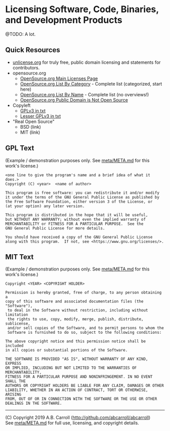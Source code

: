 # Licensing Software, Code, Binaries, and Development Products

@TODO: A lot.

## Quick Resources

 - [unlicense.org] for truly free, public domain licensing and statements for contributors.
 - opensource.org
   - [OpenSource.org Main Licenses Page]
   - [OpenSource.org List By Category] - Complete list (categorized, start here)
   - [OpenSource.org List By Name] - Complete list (no overviews!)
   - [OpenSource.org Public Domain is Not Open Source]
 - Copyleft
   - [GPLv3 in txt]
   - [Lesser GPLv3 in txt]
 - "Real Open Source"
   - BSD (link)
   - MIT (link) 

## GPL Text

(Example / demonstration purposes only.  See [meta/META.md] for this work's license.)

    <one line to give the program's name and a brief idea of what it does.>
    Copyright (C) <year>  <name of author>

    This program is free software: you can redistribute it and/or modify
    it under the terms of the GNU General Public License as published by
    the Free Software Foundation, either version 3 of the License, or
    (at your option) any later version.

    This program is distributed in the hope that it will be useful,
    but WITHOUT ANY WARRANTY; without even the implied warranty of
    MERCHANTABILITY or FITNESS FOR A PARTICULAR PURPOSE.  See the
    GNU General Public License for more details.

    You should have received a copy of the GNU General Public License
    along with this program.  If not, see <https://www.gnu.org/licenses/>.
    

## MIT Text

(Example / demonstration purposes only.  See [meta/META.md] for this work's license.)

    Copyright <YEAR> <COPYRIGHT HOLDER>
    
    Permission is hereby granted, free of charge, to any person obtaining a 
    copy of this software and associated documentation files (the "Software"),
     to deal in the Software without restriction, including without limitation 
     the rights to use, copy, modify, merge, publish, distribute, sublicense, 
     and/or sell copies of the Software, and to permit persons to whom the 
     Software is furnished to do so, subject to the following conditions:
    
    The above copyright notice and this permission notice shall be included 
    in all copies or substantial portions of the Software.
    
    THE SOFTWARE IS PROVIDED "AS IS", WITHOUT WARRANTY OF ANY KIND, EXPRESS 
    OR IMPLIED, INCLUDING BUT NOT LIMITED TO THE WARRANTIES OF MERCHANTABILITY, 
    FITNESS FOR A PARTICULAR PURPOSE AND NONINFRINGEMENT. IN NO EVENT SHALL THE 
    AUTHORS OR COPYRIGHT HOLDERS BE LIABLE FOR ANY CLAIM, DAMAGES OR OTHER 
    LIABILITY, WHETHER IN AN ACTION OF CONTRACT, TORT OR OTHERWISE, ARISING 
    FROM, OUT OF OR IN CONNECTION WITH THE SOFTWARE OR THE USE OR OTHER 
    DEALINGS IN THE SOFTWARE.

---
(C) Copyright 2019 A.B. Carroll (http://github.com/abcarroll/abcarroll)  \
See [meta/META.md](meta/META.md) for full use, licensing, and copyright details.

[unlicense.org]: https://unlicense.org/
[OpenSource.org Public Domain is Not Open Source]: https://opensource.org/node/878
[OpenSource.org Main Licenses Page]: https://opensource.org/licenses
[OpenSource.org List By Name]: https://opensource.org/licenses/alphabetical
[OpenSource.org List By Category]: https://opensource.org/licenses/category
[GPLv3 in txt]: https://www.gnu.org/licenses/gpl-3.0.txt
[Lesser GPLv3 in txt]: https://www.gnu.org/licenses/lgpl-3.0.txt
[meta/META.md]: meta/META.md